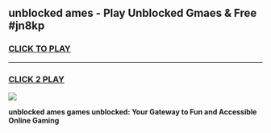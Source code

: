 
## unblocked ames - Play Unblocked Gmaes & Free #jn8kp
<h3>
<a href="https://news.freeplayer.one?title=unblocked_ames&ref=03M">CLICK TO PLAY</a></h3>
<hr>

<h3>
<a href="https://news.freeplayer.one?title=unblocked_ames&ref=03M">CLICK 2 PLAY</a>
  
</h3>

<a href="https://news.freeplayer.one?title=unblocked_ames&ref=03M"><img src="https://clearcache.store/games.png"></a>


**unblocked ames games unblocked: Your Gateway to Fun and Accessible Online Gaming**
